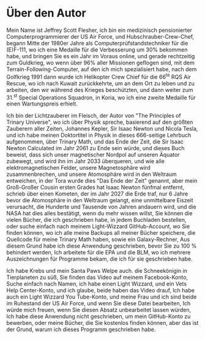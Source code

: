 # Über den Autor

Mein Name ist Jeffrey Scott Flesher, ich bin ein medizinisch pensionierter Computerprogrammierer der US Air Force,
und Hubschrauber-Crew-Chef,
begann Mitte der 1980er Jahre als Computerprüfstandstechniker für die (E)F-111,
wo ich eine Medaille für die Verbesserung um 30% bekommen habe,
und bringen Sie es ein Jahr im Voraus online,
und gerade rechtzeitig zum Guldkrieg,
wo wenn über 96% aller Missionen geflogen sind,
mit dem Terrain-Following-Computer, auf den ich mich spezialisiert habe,
nach dem Golfkrieg 1991
dann wurde ich Helikopter Crew Chief für die 66<sup>te</sup> RQS Air Rescue,
wo ich nach Kuwait zurückkehrte, um an dem Ort zu leben und zu arbeiten, den wir während des Krieges beschützten,
und dann weiter zum 31.<sup>st</sup> Special Operations Squadron,
in Koria, wo ich eine zweite Medaille für einen Wartungspreis erhielt.

Ich bin der Lichtzauberer im Fleisch,
der Autor von "The Principles of Trinary Universe",
wo ich über Physik spreche, basierend auf den größten Zauberern aller Zeiten,
Johannes Kepler, Sir Isaac Newton und Nicola Tesla,
und ich habe meinen Doktortitel in Physik in dieses 666-seitige Lehrbuch aufgenommen,
über Trinary Math, und das Ende der Zeit, die Sir Isaac Newton Calculated im Jahr 2061 zu Ende sein würde,
und dieses Buch beweist, dass sich unser magnetischer Nordpol auf unseren Äquator zubewegt,
und wird ihn im Jahr 2033 überqueren,
und wie alle elektromagnetischen Felder,
unsere Magnetosphäre wird zusammenbrechen,
und unsere Atomosphäre wird in den Weltraum entweichen,
in der Tora wurde dies "Das Ende der Zeit" genannt,
aber mein Groß-Großer Cousin ersten Grades hat Isaac Newton fünfmal entfernt,
schrieb über einen Kometen, der im Jahr 2027 die Erde traf,
nur 6 Jahre bevor die Atomosphäre in den Weltraum gelangt,
eine unmittelbare Eiszeit verursacht, die Hunderte und Tausende von Jahren andauern wird,
und die NASA hat dies alles bestätigt,
wenn du mehr wissen willst,
Sie können die vielen Bücher, die ich geschrieben habe, in jedem Buchladen bestellen,
oder suche einfach nach meinem Light-Wizzard GitHub-Account,
wo Sie finden können, wo ich alle meine Backups all meiner Bücher speichere,
die Quellcode für meine Trinary Math haben,
sowie ein Galaxy-Rechner,
Aus diesem Grund habe ich diese Anwendung geschrieben,
bevor Sie zu 100 % behindert werden,
Ich arbeitete für die EPA und die BLM,
wo ich mehrere Auszeichnungen für Programme bekam, die ich für sie geschrieben habe.

Ich habe Krebs und mein Santa Paws Welpe auch.
die Schneekönigin in Tierplaneten zu süß,
Sie finden das Video auf meinem Facebook-Konto,
Suche einfach nach Namen, ich habe einen Light Wizzard,
und ein Vets Help Center-Konto,
und ich glaube, beide haben das Video drauf,
Ich habe auch ein Light Wizzard You Tube-Konto,
und meine Frau und ich sind beide im Ruhestand der US Air Force,
und wenn Sie diese Datei bearbeiten,
Ich würde mich freuen, wenn Sie diesen Absatz unbearbeitet lassen würden,
Ich habe diese Anwendung nicht geschrieben, um mein GitHub-Konto zu bewerben,
oder meine Bücher, die Sie kostenlos finden können,
aber das ist der Grund, warum ich dieses Programm geschrieben habe.